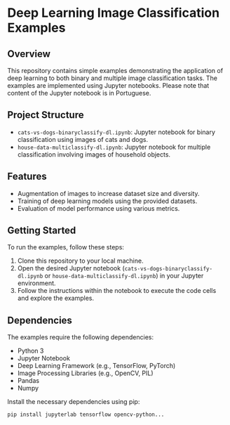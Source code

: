 # Deep Learning Image Classification Examples

## Overview
This repository contains simple examples demonstrating the application of deep learning to both binary and multiple image classification tasks. The examples are implemented using Jupyter notebooks. Please note that content of the Jupyter notebook is in Portuguese. 

## Project Structure
- `cats-vs-dogs-binaryclassify-dl.ipynb`: Jupyter notebook for binary classification using images of cats and dogs.
- `house-data-multiclassify-dl.ipynb`: Jupyter notebook for multiple classification involving images of household objects.

## Features
- Augmentation of images to increase dataset size and diversity.
- Training of deep learning models using the provided datasets.
- Evaluation of model performance using various metrics.

## Getting Started
To run the examples, follow these steps:
1. Clone this repository to your local machine.
2. Open the desired Jupyter notebook (`cats-vs-dogs-binaryclassify-dl.ipynb` or `house-data-multiclassify-dl.ipynb`) in your Jupyter environment.
3. Follow the instructions within the notebook to execute the code cells and explore the examples.

## Dependencies
The examples require the following dependencies:
- Python 3
- Jupyter Notebook
- Deep Learning Framework (e.g., TensorFlow, PyTorch)
- Image Processing Libraries (e.g., OpenCV, PIL)
- Pandas
- Numpy

Install the necessary dependencies using pip:
```bash
pip install jupyterlab tensorflow opencv-python...

